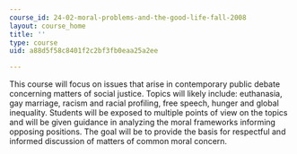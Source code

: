 ```yaml
---
course_id: 24-02-moral-problems-and-the-good-life-fall-2008
layout: course_home
title: ''
type: course
uid: a88d5f58c8401f2c2bf3fb0eaa25a2ee

---
```

This course will focus on issues that arise in contemporary public debate concerning matters of social justice. Topics will likely include: euthanasia, gay marriage, racism and racial profiling, free speech, hunger and global inequality. Students will be exposed to multiple points of view on the topics and will be given guidance in analyzing the moral frameworks informing opposing positions. The goal will be to provide the basis for respectful and informed discussion of matters of common moral concern.
